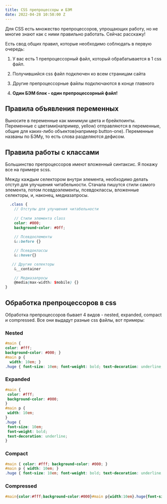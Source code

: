 ```yaml
---
title: CSS препроцессоры и БЭМ
date: 2022-04-28 10:58:00 Z
---
```


Для CSS есть множество препроцессоров, упрощающих работу, но не многие знают как с ними правильно работать. Сейчас расскажу!

Есть свод общих правил, которые необходимо соблюдать в первую очередь:

1. У вас есть 1 препроцессорный файл, который обрабатывается в 1 css файл.

2. Получившийся css файл подключен ко всем страницам сайта

3. Другие препроцессорные файлы подключаются в конце главного

4. **Один БЭМ блок - один препроцессорный файл!**

## Правила объявления переменных

Выносите в переменные как минимум цвета и брейкпоинты. Переменные с цветами(например, yellow) отправляются в переменные, общие для каких-либо объектов(например button-one). Переменные названы по БЭМу, то есть слова разделяются дефисом.

## Правила работы с классами

Большинство препроцессоров имеют вложенный синтаксис. Я покажу все на примере scss.

Между каждым селектором внутри элемента, необходимо делать отступ для улучшения читабельности. Стачала пишутся стили самого элемента, потом псевдоэлементы, псевдоклассы, вложенные селекторы, и, наконец, медиазапросы.

```scss
  .class {
    // Отступы для улучшения читабельности
    
    // Стили элемента class
    color: #000;
    background-color: #0ff;
    
    // Псевдоєлементы
    &::before {}

    // Псевдоклассы
    &::hover{}

   // Другие селекторы
    &__container

    // Медиазапросы
    @media(max-width: $mobile) {}
}
```

## Обработка препроцессоров в css
Обработка препроцессоров бывает 4 видов - nested, expanded, compact и compressed. Все они выдадут разные css файлы, вот примеры:
### Nested
```css
#main {
color: #fff;
background-color: #000; }
#main p {
  width: 10em; }
.huge { font-size: 10em; font-weight: bold; text-decoration: underline; }
```
### Expanded
```css
#main {
 color: #fff;
 background-color: #000;
}
#main p {
 width: 10em;
}
.huge {
 font-size: 10em;
 font-weight: bold;
 text-decoration: underline;
}
```
### Compact
```css
#main { color: #fff; background-color: #000; }
#main p { width: 10em; }
.huge { font-size: 10em; font-weight: bold; text-decoration: underline; }
```
### Compressed
```css
#main{color:#fff;background-color:#000}#main p{width:10em}.huge{font-size:10em;font-weight:bold;text-decoration:underline}
```